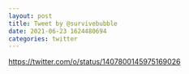```yaml
--- 
layout: post 
title: Tweet by @survivebubble 
date: 2021-06-23 1624480694 
categories: twitter 
--- 
```

https://twitter.com/o/status/1407800145975169026